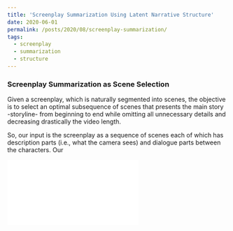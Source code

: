 ```yaml
---
title: 'Screenplay Summarization Using Latent Narrative Structure'
date: 2020-06-01
permalink: /posts/2020/08/screenplay-summarization/
tags:
  - screenplay
  - summarization
  - structure
---
```


### Screenplay Summarization as Scene Selection

Given a screenplay, which is naturally segmented into scenes, the objective is to select an optimal subsequence of scenes that presents the main story -storyline- from beginning to end while omitting all unnecessary details and decreasing drastically the video length.

So, our input is the screenplay as a sequence of scenes each of which has description parts (i.e., what the camera sees) and dialogue parts between the characters. Our 

![High Level](./Images/highlevel_diff-crop.pdf)

